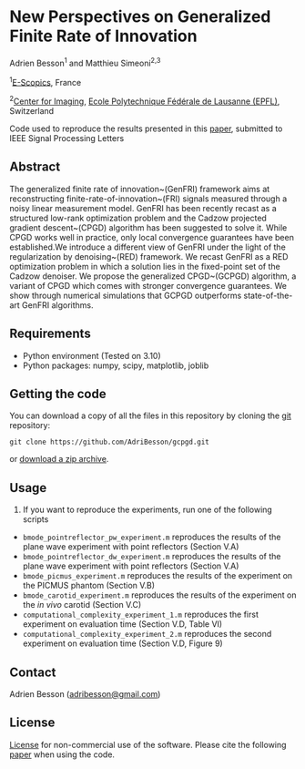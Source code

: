 # New Perspectives on Generalized Finite Rate of Innovation
[Ecole Polytechnique Fédérale de Lausanne (EPFL)]: http://www.epfl.ch/
[E-Scopics]: https://www.e-scopics.com/
[Center for Imaging]: https://imaging.epfl.ch/
[paper]: https://infoscience.epfl.ch/record/254887?&ln=en

Adrien Besson<sup>1</sup> and Matthieu Simeoni<sup>2,3</sup>

<sup>1</sup>[E-Scopics], France

<sup>2</sup>[Center for Imaging], [Ecole Polytechnique Fédérale de Lausanne (EPFL)], Switzerland

Code used to reproduce the results presented in this [paper], submitted to IEEE Signal Processing Letters

## Abstract
The generalized finite rate of innovation~(GenFRI) framework aims at reconstructing finite-rate-of-innovation~(FRI) signals measured through a noisy linear measurement model. GenFRI has been recently recast as a structured low-rank optimization problem and the Cadzow projected gradient descent~(CPGD) algorithm has been suggested to solve it. While CPGD works well in practice, only local convergence guarantees have been established.We introduce a different view of GenFRI under the light of the regularization by denoising~(RED) framework. We recast GenFRI as a RED optimization problem in which a solution lies in the fixed-point set of the Cadzow denoiser. We propose the generalized CPGD~(GCPGD) algorithm, a variant of CPGD which comes with stronger convergence guarantees. We show through numerical simulations that GCPGD outperforms state-of-the-art GenFRI algorithms. 

## Requirements
  * Python environment (Tested on 3.10)
  * Python packages: numpy, scipy, matplotlib, joblib

## Getting the code

You can download a copy of all the files in this repository by cloning the
[git](https://git-scm.com/) repository:

    git clone https://github.com/AdriBesson/gcpgd.git

or [download a zip archive](https://github.com/AdriBesson/gcpgd/archive/refs/heads/main.zip).

## Usage
1. If you want to reproduce the experiments, run one of the following scripts
  * `bmode_pointreflector_pw_experiment.m` reproduces the results of the plane wave experiment with point reflectors (Section V.A)
  * `bmode_pointreflector_dw_experiment.m` reproduces the results of the plane wave experiment with point reflectors (Section V.A)
  * `bmode_picmus_experiment.m` reproduces the results of the experiment on the PICMUS phantom (Section V.B)
  * `bmode_carotid_experiment.m` reproduces the results of the experiment on the *in vivo* carotid (Section V.C)
  * `computational_complexity_experiment_1.m` reproduces the first experiment on evaluation time (Section V.D, Table VI)
  * `computational_complexity_experiment_2.m` reproduces the second experiment on evaluation time (Section V.D, Figure 9)

## Contact
 Adrien Besson (adribesson@gmail.com)

## License
[License](LICENSE.txt) for non-commercial use of the software. Please cite the following [paper] when using the code.
